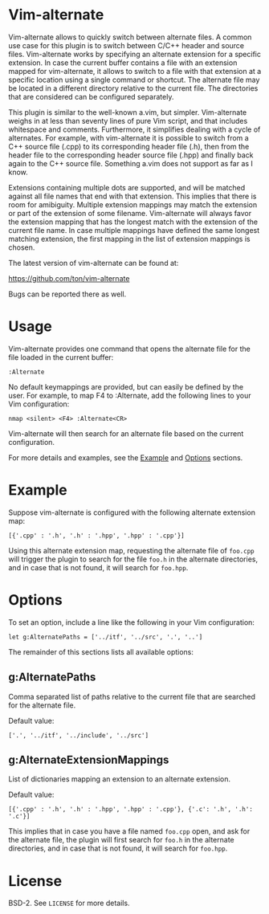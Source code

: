 Vim-alternate
=============

Vim-alternate allows to quickly switch between alternate files. A common use
case for this plugin is to switch between C/C++ header and source files.
Vim-alternate works by specifying an alternate extension for a specific
extension. In case the current buffer contains a file with an extension mapped
for vim-alternate, it allows to switch to a file with that extension at a
specific location using a single command or shortcut. The alternate file may be
located in a different directory relative to the current file. The directories
that are considered can be configured separately.

This plugin is similar to the well-known a.vim, but simpler. Vim-alternate
weighs in at less than seventy lines of pure Vim script, and that includes
whitespace and comments. Furthermore, it simplifies dealing with a cycle of
alternates. For example, with vim-alternate it is possible to switch from a C++
source file (.cpp) to its corresponding header file (.h), then from the header
file to the corresponding header source file (.hpp) and finally back again to
the C++ source file. Something a.vim does not support as far as I know.

Extensions containing multiple dots are supported, and will be matched against
all file names that end with that extension. This implies that there is room
for amibiguity. Multiple extension mappings may match the extension or part of
the extension of some filename. Vim-alternate will always favor the extension
mapping that has the longest match with the extension of the current file name.
In case multiple mappings have defined the same longest matching extension, the
first mapping in the list of extension mappings is chosen.

The latest version of vim-alternate can be found at:

  https://github.com/ton/vim-alternate

Bugs can be reported there as well.

Usage
=====

Vim-alternate provides one command that opens the alternate file for the file
loaded in the current buffer:

```Vim
:Alternate
```

No default keymappings are provided, but can easily be defined by the user. For
example, to map F4 to :Alternate, add the following lines to your Vim
configuration:

```Vim
nmap <silent> <F4> :Alternate<CR>
```

Vim-alternate will then search for an alternate file based on the current
configuration.

For more details and examples, see the [Example](#Example) and
[Options](#Options) sections.

Example
=======

Suppose vim-alternate is configured with the following alternate extension map:

```Vim
[{'.cpp' : '.h', '.h' : '.hpp', '.hpp' : '.cpp'}]
```

Using this alternate extension map, requesting the alternate file of `foo.cpp`
will trigger the plugin to search for the file `foo.h` in the alternate
directories, and in case that is not found, it will search for `foo.hpp`.

Options
=======

To set an option, include a line like the following in your Vim configuration:

```Vim
let g:AlternatePaths = ['../itf', '../src', '.', '..']
```

The remainder of this sections lists all available options:

g:AlternatePaths
----------------

Comma separated list of paths relative to the current file that are searched
for the alternate file.

Default value:

```Vim
['.', '../itf', '../include', '../src']
```

g:AlternateExtensionMappings
----------------------------

List of dictionaries mapping an extension to an alternate extension.

Default value:

```Vim
[{'.cpp' : '.h', '.h' : '.hpp', '.hpp' : '.cpp'}, {'.c': '.h', '.h': '.c'}]
```

This implies that in case you have a file named `foo.cpp` open, and ask for the
alternate file, the plugin will first search for `foo.h` in the alternate
directories, and in case that is not found, it will search for `foo.hpp`.

License
=======

BSD-2. See `LICENSE` for more details.

